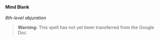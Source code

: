 #### Mind Blank
<!-- markdownlint-disable-next-line no-emphasis-as-heading -->
_8th-level abjuration_

> **Warning:**
> This spell has not yet been transferred from the Google Doc.
